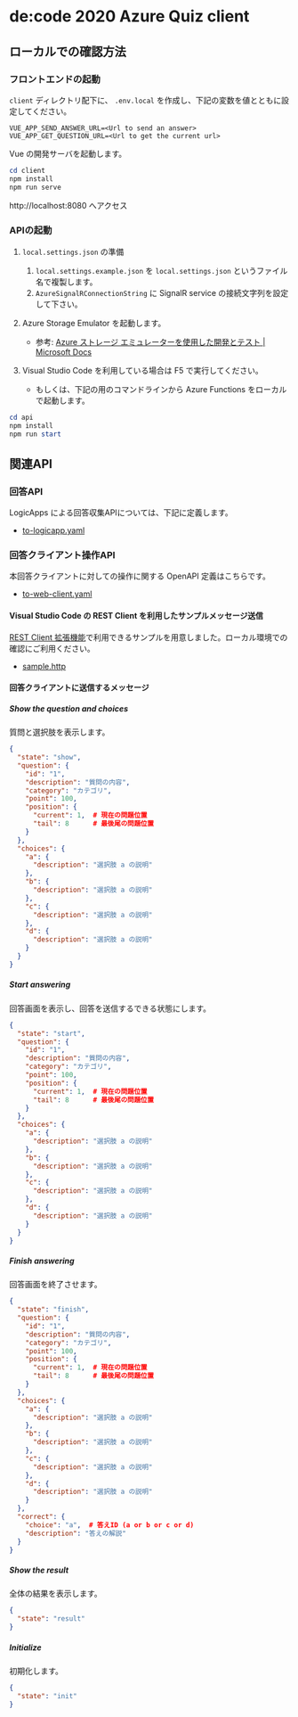 # de:code 2020 Azure Quiz client

## ローカルでの確認方法

### フロントエンドの起動

`client` ディレクトリ配下に、 `.env.local` を作成し、下記の変数を値とともに設定してください。

```env
VUE_APP_SEND_ANSWER_URL=<Url to send an answer>
VUE_APP_GET_QUESTION_URL=<Url to get the current url>
```

Vue の開発サーバを起動します。

```ps1
cd client
npm install
npm run serve
```

http://localhost:8080 へアクセス

### APIの起動

1. `local.settings.json` の準備
   1. `local.settings.example.json` を `local.settings.json` というファイル名で複製します。
   1. `AzureSignalRConnectionString` に SignalR service の接続文字列を設定して下さい。

2. Azure Storage Emulator を起動します。
   - 参考: [Azure ストレージ エミュレーターを使用した開発とテスト | Microsoft Docs](https://docs.microsoft.com/ja-jp/azure/storage/common/storage-use-emulator)

3. Visual Studio Code を利用している場合は F5 で実行してください。
   - もしくは、下記の用のコマンドラインから Azure Functions をローカルで起動します。

```ps1
cd api
npm install
npm run start
```

## 関連API

### 回答API

LogicApps による回答収集APIについては、下記に定義します。

- [to-logicapp.yaml](./docs/openapi/to-logicapp.yaml)

### 回答クライアント操作API

本回答クライアントに対しての操作に関する OpenAPI 定義はこちらです。

- [to-web-client.yaml](./docs/openapi/to-web-client.yaml)

#### Visual Studio Code の REST Client を利用したサンプルメッセージ送信

[REST Client 拡張機能](https://marketplace.visualstudio.com/items?itemName=humao.rest-client)で利用できるサンプルを用意しました。ローカル環境での確認にご利用ください。

- [sample.http](./docs/sample.http)

#### 回答クライアントに送信するメッセージ

##### Show the question and choices

質問と選択肢を表示します。

```json
{
  "state": "show",
  "question": {
    "id": "1",
    "description": "質問の内容",
    "category": "カテゴリ",
    "point": 100,
    "position": {
      "current": 1,  # 現在の問題位置
      "tail": 8      # 最後尾の問題位置
    }
  },
  "choices": {
    "a": {
      "description": "選択肢 a の説明"
    },
    "b": {
      "description": "選択肢 a の説明"
    },
    "c": {
      "description": "選択肢 a の説明"
    },
    "d": {
      "description": "選択肢 a の説明"
    }
  }
}
```

##### Start answering

回答画面を表示し、回答を送信するできる状態にします。

```json
{
  "state": "start",
  "question": {
    "id": "1",
    "description": "質問の内容",
    "category": "カテゴリ",
    "point": 100,
    "position": {
      "current": 1,  # 現在の問題位置
      "tail": 8      # 最後尾の問題位置
    }
  },
  "choices": {
    "a": {
      "description": "選択肢 a の説明"
    },
    "b": {
      "description": "選択肢 a の説明"
    },
    "c": {
      "description": "選択肢 a の説明"
    },
    "d": {
      "description": "選択肢 a の説明"
    }
  }
}
```

##### Finish answering

回答画面を終了させます。

```json
{
  "state": "finish",
  "question": {
    "id": "1",
    "description": "質問の内容",
    "category": "カテゴリ",
    "point": 100,
    "position": {
      "current": 1,  # 現在の問題位置
      "tail": 8      # 最後尾の問題位置
    }
  },
  "choices": {
    "a": {
      "description": "選択肢 a の説明"
    },
    "b": {
      "description": "選択肢 a の説明"
    },
    "c": {
      "description": "選択肢 a の説明"
    },
    "d": {
      "description": "選択肢 a の説明"
    }
  },
  "correct": {
    "choice": "a",  # 答えID (a or b or c or d)
    "description": "答えの解説"
  }
}
```

##### Show the result

全体の結果を表示します。

```json
{
  "state": "result"
}
```

##### Initialize

初期化します。

```json
{
  "state": "init"
}
```
